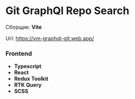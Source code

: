 # Git GraphQl Repo Search

Сборщик: **Vite** 

Url: https://vm-graphql-git.web.app/

### Frontend
- **Typescript**
- **React**
- **Redux Toolkit**
- **RTK Query**
- **SCSS**